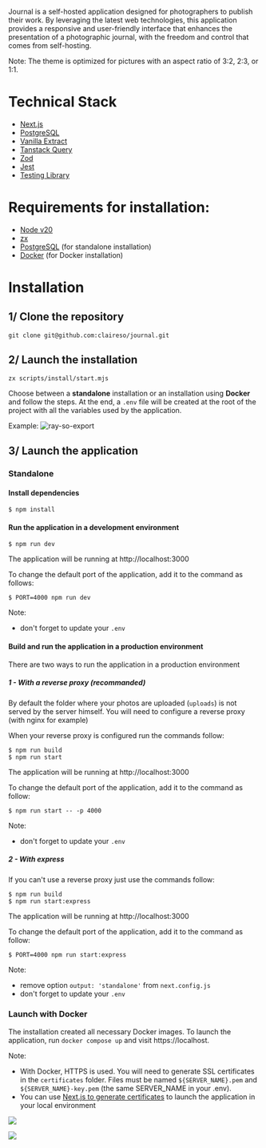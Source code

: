 Journal is a self-hosted application designed for photographers to publish their work.
By leveraging the latest web technologies, this application provides a responsive and
user-friendly interface that enhances the presentation of a photographic journal, with
the freedom and control that comes from self-hosting.

Note: The theme is optimized for pictures with an aspect ratio of 3:2, 2:3, or 1:1.

# Technical Stack
- [Next.js](https://vercel.com/frameworks/nextjs)
- [PostgreSQL](https://www.postgresql.org/)
- [Vanilla Extract](https://vanilla-extract.style/)
- [Tanstack Query](https://tanstack.com/query)
- [Zod](https://zod.dev/)
- [Jest](https://jestjs.io/)
- [Testing Library](https://testing-library.com/)

# Requirements for installation:
- [Node v20](https://nodejs.org)
- [zx](https://google.github.io/zx/)
- [PostgreSQL](https://www.postgresql.org/) (for standalone installation)
- [Docker](https://www.docker.com/) (for Docker installation)


# Installation

## 1/ Clone the repository

```
git clone git@github.com:claireso/journal.git
```

## 2/ Launch the installation

```
zx scripts/install/start.mjs
```

Choose between a **standalone** installation or an installation using **Docker** and follow the steps.
At the end, a `.env` file will be created at the root of the project with all the variables used by the application.

Example:
![ray-so-export](https://github.com/user-attachments/assets/13fbd2fb-c1e6-4887-b51b-203610da01eb)

## 3/ Launch the application

### Standalone

#### Install dependencies

```
$ npm install
```

#### Run the application in a development environment

```
$ npm run dev
```

The application will be running at http://localhost:3000

To change the default port of the application, add it to the command as follows:

```
$ PORT=4000 npm run dev
```

Note:
  - don't forget to update your `.env`

#### Build and run the application in a production environment

There are two ways to run the application in a production environment

##### 1 - With a reverse proxy (recommanded)

By default the folder where your photos are uploaded (`uploads`) is not served by the server himself.
You will need to configure a reverse proxy (with nginx for example)

When your reverse proxy is configured run the commands follow:

```
$ npm run build
$ npm run start
```

The application will be running at http://localhost:3000

To change the default port of the application, add it to the command as follow:

```
$ npm run start -- -p 4000
```

Note:
  - don't forget to update your `.env`

##### 2 - With express

If you can't use a reverse proxy just use the commands follow:

```
$ npm run build
$ npm run start:express
```

The application will be running at http://localhost:3000

To change the default port of the application, add it to the command as follow:

```
$ PORT=4000 npm run start:express
```

Note:
  - remove option `output: 'standalone'` from `next.config.js`
  - don't forget to update your `.env`

### Launch with Docker

The installation created all necessary Docker images.
To launch the application, run `docker compose up` and visit https://localhost.

Note:
  - With Docker, HTTPS is used. You will need to generate SSL certificates in the `certificates` folder.
  Files must be named `${SERVER_NAME}.pem` and `${SERVER_NAME}-key.pem` (the same SERVER_NAME in your .env).
  - You can use [Next.js to generate certificates](https://vercel.com/guides/access-nextjs-localhost-https-certificate-self-signed) to launch the application in your local environment



![](https://user-images.githubusercontent.com/961038/84236772-7fbe2300-aaf8-11ea-9e2e-a63f8c482b8a.jpg)

![](https://user-images.githubusercontent.com/961038/84236775-8056b980-aaf8-11ea-8479-f15f80a197ac.jpg)

